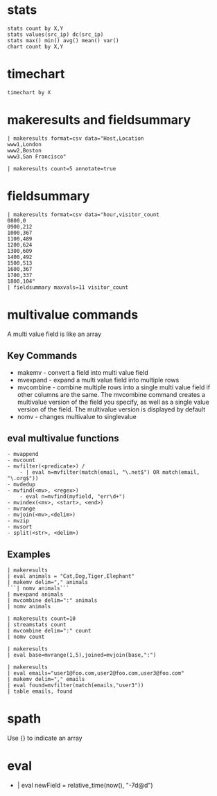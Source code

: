 # stats
```
stats count by X,Y
stats values(src_ip) dc(src_ip)
stats max() min() avg() mean() var()
chart count by X,Y
```

# timechart 
```spl
timechart by X
```

# makeresults and fieldsummary
```SPL
| makeresults format=csv data="Host,Location
www1,London
www2,Boston
www3,San Francisco"

| makeresults count=5 annotate=true
```

# fieldsummary
```spl
| makeresults format=csv data="hour,visitor_count
0800,0
0900,212
1000,367
1100,489
1200,624
1300,609
1400,492
1500,513
1600,367
1700,337
1800,104"
| fieldsummary maxvals=11 visitor_count
```

# multivalue commands
A multi value field is like an array

## Key Commands
  - makemv - convert a field into multi value field
  - mvexpand - expand a multi value field into multiple rows
  - mvcombine - combine multiple rows into a single multi value field if other columns are the same. The mvcombine command creates a multivalue version of the field you specify, as well as a single value version of the field. The multivalue version is displayed by default
  - nomv - changes multivalue to singlevalue


## eval multivalue functions
    - mvappend
    - mvcount
    - mvfilter(<predicate>) / 
        - | eval n=mvfilter(match(email, "\.net$") OR match(email, "\.org$"))
    - mvdedup
    - mvfind(<mv>, <regex>)
        - eval n=mvfind(myfield, "err\d+")
    - mvindex(<mv>, <start>, <end>)
    - mvrange
    - mvjoin(<mv>,<delim>)
    - mvzip
    - mvsort
    - split(<str>, <delim>)

## Examples

```SPL
| makeresults 
| eval animals = "Cat,Dog,Tiger,Elephant" 
| makemv delim="," animals
```| nomv animals```
| mvexpand animals
| mvcombine delim=":" animals
| nomv animals
```

```SPL
| makeresults count=10
| streamstats count
| mvcombine delim=":" count
| nomv count
```

```SPL
| makeresults
| eval base=mvrange(1,5),joined=mvjoin(base,":")
```

```SPL
| makeresults 
| eval emails="user1@foo.com,user2@foo.com,user3@foo.com"
| makemv delim="," emails
| eval found=mvfilter(match(emails,"user3"))
| table emails, found
```

# spath
Use {} to indicate an array

# eval 

-  | eval newField = relative_time(now(), "-7d@d")